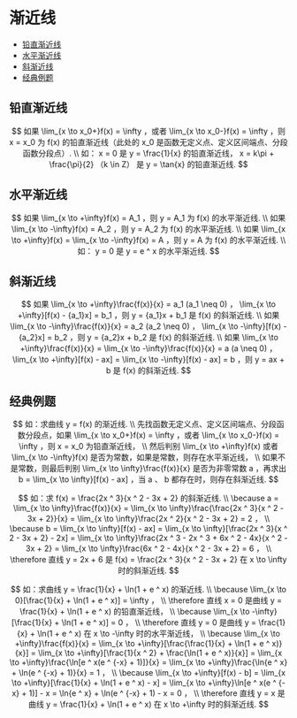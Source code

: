 # 渐近线

* [铅直渐近线](#铅直渐近线)
* [水平渐近线](#水平渐近线)
* [斜渐近线](#斜渐近线)
* [经典例题](#经典例题)

## 铅直渐近线

$$
如果 \lim_{x \to x_0+}f(x) = \infty ，或者 \lim_{x \to x_0-}f(x) = \infty ，则 x = x_0 为 f(x) 的铅直渐近线（此处的 x_0 是函数无定义点、定义区间端点、分段函数分段点）.
\\
如： x = 0 是 y = \frac{1}{x} 的铅直渐近线， x = k\pi + \frac{\pi}{2} （k \in Z） 是 y = \tan{x} 的铅直渐近线.
$$

## 水平渐近线

$$
如果 \lim_{x \to +\infty}f(x) = A_1 ，则 y = A_1 为 f(x) 的水平渐近线.
\\
如果 \lim_{x \to -\infty}f(x) = A_2 ，则 y = A_2 为 f(x) 的水平渐近线.
\\
如果 \lim_{x \to +\infty}f(x) = \lim_{x \to -\infty}f(x) = A ，则 y = A 为 f(x) 的水平渐近线.
\\
如： y = 0 是 y = e ^ x 的水平渐近线.
$$

## 斜渐近线

$$
如果 \lim_{x \to +\infty}\frac{f(x)}{x} = a_1 (a_1 \neq 0) ， \lim_{x \to +\infty}[f(x) - {a_1}x] = b_1 ，则 y = {a_1}x + b_1 是 f(x) 的斜渐近线.
\\
如果 \lim_{x \to -\infty}\frac{f(x)}{x} = a_2 (a_2 \neq 0) ， \lim_{x \to -\infty}[f(x) - {a_2}x] = b_2 ，则 y = {a_2}x + b_2 是 f(x) 的斜渐近线.
\\
如果 \lim_{x \to +\infty}\frac{f(x)}{x} = \lim_{x \to -\infty}\frac{f(x)}{x} = a (a \neq 0) ， \lim_{x \to +\infty}[f(x) - ax] = \lim_{x \to -\infty}[f(x) - ax] = b ，则 y = ax + b 是 f(x) 的斜渐近线.
$$

## 经典例题

$$
如：求曲线 y = f(x) 的渐近线.
\\
先找函数无定义点、定义区间端点、分段函数分段点，如果 \lim_{x \to x_0+}f(x) = \infty ，或者 \lim_{x \to x_0-}f(x) = \infty ，则 x = x_0 为铅直渐近线，
\\
然后判别 \lim_{x \to +\infty}f(x) 或者 \lim_{x \to -\infty}f(x) 是否为常数，如果是常数，则存在水平渐近线，
\\
如果不是常数，则最后判别 \lim_{x \to \infty}\frac{f(x)}{x} 是否为非零常数 a ，再求出 b = \lim_{x \to \infty}[f(x) - ax] ，当 a 、 b 都存在时，则存在斜渐近线.
$$

$$
如：求 f(x) = \frac{2x ^ 3}{x ^ 2 - 3x + 2} 的斜渐近线.
\\
\because a = \lim_{x \to \infty}\frac{f(x)}{x} = \lim_{x \to \infty}\frac{\frac{2x ^ 3}{x ^ 2 - 3x + 2}}{x} = \lim_{x \to \infty}\frac{2x ^ 2}{x ^ 2 - 3x + 2} = 2 ，
\\
\because b = \lim_{x \to \infty}[f(x) - ax] = \lim_{x \to \infty}[\frac{2x ^ 3}{x ^ 2 - 3x + 2} - 2x] = \lim_{x \to \infty}\frac{2x ^ 3 - 2x ^ 3 + 6x ^ 2 - 4x}{x ^ 2 - 3x + 2} = \lim_{x \to \infty}\frac{6x ^ 2 - 4x}{x ^ 2 - 3x + 2} = 6 ，
\\
\therefore 直线 y = 2x + 6 是 f(x) = \frac{2x ^ 3}{x ^ 2 - 3x + 2} 在 x \to \infty 时的斜渐近线.
$$

$$
如：求曲线 y = \frac{1}{x} + \ln(1 + e ^ x) 的渐近线.
\\
\because \lim_{x \to 0}[\frac{1}{x} + \ln(1 + e ^ x)] = \infty ，
\\
\therefore 直线 x = 0 是曲线 y = \frac{1}{x} + \ln(1 + e ^ x) 的铅直渐近线，
\\
\because \lim_{x \to -\infty}[\frac{1}{x} + \ln(1 + e ^ x)] = 0 ，
\\
\therefore 直线 y = 0 是曲线 y = \frac{1}{x} + \ln(1 + e ^ x) 在 x \to -\infty 时的水平渐近线，
\\
\because \lim_{x \to +\infty}\frac{f(x)}{x} = \lim_{x \to +\infty}[\frac{\frac{1}{x} + \ln(1 + e ^ x)}{x}] = \lim_{x \to +\infty}[\frac{1}{x ^ 2} + \frac{\ln(1 + e ^ x)}{x}] = \lim_{x \to +\infty}\frac{\ln[e ^ x(e ^ {-x} + 1)]}{x} = \lim_{x \to +\infty}\frac{\ln{e ^ x} + \ln(e ^ {-x} + 1)}{x} = 1 ，
\\
\because \lim_{x \to +\infty}[f(x) - b] = \lim_{x \to +\infty}[\frac{1}{x} + \ln(1 + e ^ x) - x] = \lim_{x \to +\infty}\ln[e ^ x(e ^ {-x} + 1)] - x = \ln{e ^ x} + \ln(e ^ {-x} + 1) - x = 0 ，
\\
\therefore 直线 y = x 是曲线 y = \frac{1}{x} + \ln(1 + e ^ x) 在 x \to +\infty 时的斜渐近线.
$$



